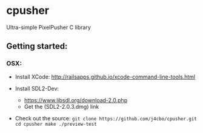 # cpusher
Ultra-simple PixelPusher C library

## Getting started:

### OSX:

* Install XCode:
http://railsapps.github.io/xcode-command-line-tools.html

* Install SDL2-Dev:
  - https://www.libsdl.org/download-2.0.php
  - Get the (SDL2-2.0.3.dmg) link

* Check out the source:
	`git clone https://github.com/j4cbo/cpusher.git
	cd cpusher
	make
	./preview-test`



